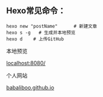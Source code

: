 ## Hexo常见命令：

```
hexo new "postName"      # 新建文章
hexo s -g   # 生成并本地预览
hexo d    # 上传GitHub
```

本地预览

[localhost:8080/](http://localhost:8080/)

个人网站

[babaliboo.github.io](https://babaliboo.github.io/)
